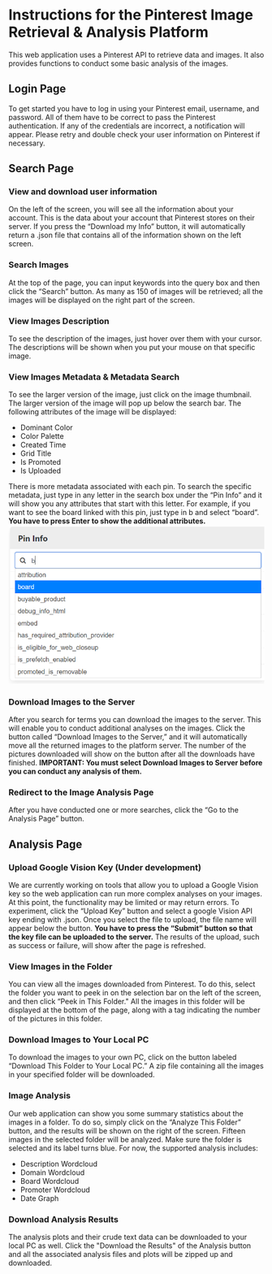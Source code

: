 # Instructions for the Pinterest Image Retrieval & Analysis Platform 
This web application uses a Pinterest API to retrieve data and images. It also provides functions to conduct some basic analysis of the images.

## Login Page
To get started you have to log in using your Pinterest email, username, and password. All of them have to be correct to pass the Pinterest authentication. If any of the credentials are incorrect, a notification will appear. Please retry and double check your user information on Pinterest if necessary.

## Search Page
### View and download user information
On the left of the screen, you will see all the information about your account. This is the data about your account that Pinterest stores on their server. If you press the “Download my Info” button, it will automatically return a .json file that contains all of the information shown on the left screen.
### Search Images
At the top of the page, you can input keywords into the query box and then click the “Search” button. As many as 150 of images will be retrieved; all the images will be displayed on the right part of the screen. 
### View Images Description
To see the description of the images, just hover over them with your cursor. The descriptions will be shown when you put your mouse on that specific image.
### View Images Metadata & Metadata Search
To see the larger version of the image, just click on the image thumbnail. The larger version of the image will pop up below the search bar. The following attributes of the image will be displayed:
-	Dominant Color 
-	Color Palette
-	Created Time
-	Grid Title
-	Is Promoted
-	Is Uploaded

There is more metadata associated with each pin. To search the specific metadata, just type in any letter in the search box under the “Pin Info” and it will show you any attributes that start with this letter. For example, if you want to see the board linked with this pin, just type in b and select “board”. **You have to press Enter to show the additional attributes.**
![](https://github.com/ReichYang/dil-pin/blob/master/search.png)


### Download Images to the Server
After you search for terms you can download the images to the server. This will enable you to conduct additional analyses on the images. Click the button called “Download Images to the Server,” and it will automatically move all the returned images to the platform server. The number of the pictures downloaded will show on the button after all the downloads have finished. **IMPORTANT: You must select Download Images to Server before you can conduct any analysis of them.**

### Redirect to the Image Analysis Page
After you have conducted one or more searches, click the “Go to the Analysis Page” button.

## Analysis Page
### Upload Google Vision Key (Under development)
We are currently working on tools that allow you to upload a Google Vision key so the web application can run more complex analyses on your images. At this point, the functionality may be limited or may return errors. To experiment, click the “Upload Key” button and select a google Vision API key ending with .json. Once you select the file to upload, the file name will appear below the button. **You have to press the “Submit” button so that the key file can be uploaded to the server.** The results of the upload, such as success or failure, will show after the page is refreshed.
### View Images in the Folder
You can view all the images downloaded from Pinterest. To do this, select the folder you want to peek in on the selection bar on the left of the screen, and then click “Peek in This Folder." All the images in this folder will be displayed at the bottom of the page, along with a tag indicating the number of the pictures in this folder.
### Download Images to Your Local PC
To download the images to your own PC, click on the button labeled “Download This Folder to Your Local PC.” A zip file containing all the images in your specified folder will be downloaded.
### Image Analysis
Our web application can show you some summary statistics about the images in a folder. To do so, simply click on the “Analyze This Folder” button, and the results will be shown on the right of the screen. Fifteen images in the selected folder will be analyzed. Make sure the folder is selected and its label turns blue. For now, the supported analysis includes:
-	Description Wordcloud
-	Domain Wordcloud
-	Board Wordcloud
-	Promoter Wordcloud
-	Date Graph
 
### Download Analysis Results
The analysis plots and their crude text data can be downloaded to your local PC as well. Click the "Download the Results" of the Analysis button and all the associated analysis files and plots will be zipped up and downloaded.
